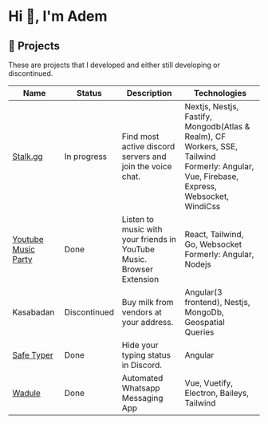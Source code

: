 # Hi 👋, I'm Adem

## :tada: Projects
These are projects that I developed and either still developing or discontinued.

| Name                | Status       | Description                                                              | Technologies                                                                                                                                 |
|---------------------|--------------|--------------------------------------------------------------------------|----------------------------------------------------------------------------------------------------------------------------------------------|
| [Stalk.gg](https://stalk.gg)            | In progress  | Find most active discord servers and join the voice chat.                | Nextjs, Nestjs, Fastify, Mongodb(Atlas & Realm), CF Workers, SSE, Tailwind<br>Formerly: Angular, Vue, Firebase, Express, Websocket, WindiCss |
| [Youtube Music Party](https://github.com/fishuke/ytmparty) | Done         | Listen to music with your friends in YouTube Music.<br>Browser Extension | React, Tailwind, Go, Websocket<br>Formerly: Angular, Nodejs                                                                                  |
| Kasabadan           | Discontinued | Buy milk from vendors at your address.                                   | Angular(3 frontend), Nestjs, MongoDb, Geospatial Queries                                                                                     |
| [Safe Typer](https://github.com/fishuke/safe-typer) | Done         | Hide your typing status in Discord.                                      | Angular                                                                                                                                      |
| [Wadule](https://github.com/fishuke/wadule)              | Done         | Automated Whatsapp Messaging App                                         | Vue, Vuetify, Electron, Baileys, Tailwind                                                                                                    |
